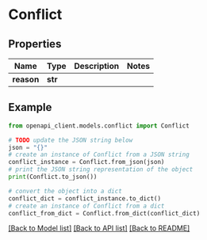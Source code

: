 # Conflict


## Properties

Name | Type | Description | Notes
------------ | ------------- | ------------- | -------------
**reason** | **str** |  | 

## Example

```python
from openapi_client.models.conflict import Conflict

# TODO update the JSON string below
json = "{}"
# create an instance of Conflict from a JSON string
conflict_instance = Conflict.from_json(json)
# print the JSON string representation of the object
print(Conflict.to_json())

# convert the object into a dict
conflict_dict = conflict_instance.to_dict()
# create an instance of Conflict from a dict
conflict_from_dict = Conflict.from_dict(conflict_dict)
```
[[Back to Model list]](../README.md#documentation-for-models) [[Back to API list]](../README.md#documentation-for-api-endpoints) [[Back to README]](../README.md)


